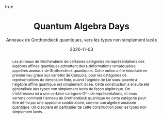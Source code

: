 ﻿---
subtitle: Anneaux de Grothendieck quantiques, vers les types non simplement lacés

title: Quantum Algebra Days

event_url: https://damienespadon.wixsite.com/dersympapp/quantum-algebra-days

location: IMAG - Zoom
address:

  city: Montpellier

  country: France

#summary: An example talk using Academic's Markdown slides feature.
abstract: Les anneaux de Grothendieck de certaines catégories de représentations des algèbres affines quantiques admettent des t-déformations remarquables appelées anneaux de Grothendieck quantiques. Cette notion a été introduite en premier lieu grâce aux variétés de Carquois, pour les catégories de représentations de dimension finie, quand l'algèbre de Lie sous-jacente à l'algèbre affine quantique est simplement lacée. Cette construction a ensuite été généralisée aux types non simplement lacés de façon algébrique. On s'intéressera ici à une certaine catégorie O^+ de représentations, et nous verrons comment l'anneau de Grothendieck quantique de cette catégorie peut être défini par une approche combinatoire, comme une algèbre amassée quantique. On discutera en particulier de cette construction pour les types non simplement lacés.

# Talk start and end times.
#   End time can optionally be hidden by prefixing the line with `#`.
date: "2020-11-03"
#date_end: "2030-06-01T15:00:00Z"
all_day: true

# Schedule page publish date (NOT talk date).
publishDate: "2020-01-17"

authors: []
tags: []

# Is this a featured talk? (true/false)
featured: true

image:
  caption: 'Image credit: [**Unsplash**](https://unsplash.com/photos/bzdhc5b3Bxs)'
  focal_point: Right

links:
# - icon: twitter
#  icon_pack: fab
#  name: Follow
#  url: https://twitter.com/georgecushen
url_code: ""
url_pdf: ""
url_slides: ""
url_video: ""

# Markdown Slides (optional).
#   Associate this talk with Markdown slides.
#   Simply enter your slide deck's filename without extension.
#   E.g. `slides = "example-slides"` references `content/slides/example-slides.md`.
#   Otherwise, set `slides = ""`.
slides :

# Projects (optional).
#   Associate this post with one or more of your projects.
#   Simply enter your project's folder or file name without extension.
#   E.g. `projects = ["internal-project"]` references `content/project/deep-learning/index.md`.
#   Otherwise, set `projects = []`.
projects :

# Enable math on this page?
math: true
---

